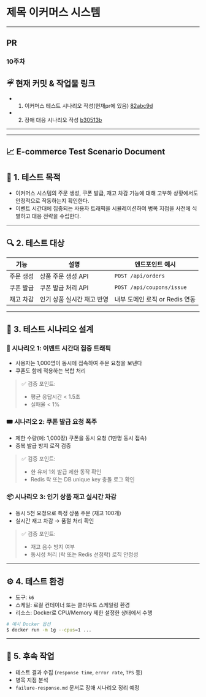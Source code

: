 <!--
  이커머스 시스템 설계 
-->
# 제목 이커머스 시스템
<!--
  (Optional: 참고 자료가 없는 작업 - 단순 버그 픽스 등 의 경우엔 해당 란을 제거해주세요 !)
  작업에 대한 참고자료(PR, 피그마, 슬랙 등)가 있는 경우 링크를 참고 자료에 같이 추가해주세요.
  히스토리나 정책, 특정 기술 등에 대한 이해가 필요한 작업일 때 참고자료가 있다면 리뷰어에게 큰 도움이 됩니다!
-->
-----------------------------------------------------------------
## PR
### 10주차

## ☔︎ 현재 커밋 & 작업물 링크 
* 1) 이커머스 테스트 시나리오 작성(현재pr에 있음)  [82abc9d](https://github.com/JuSuIn/hhplusweek2/commit/82abc9d71c3e524e0a8f15bf83ecbc85f519aebd)
* 2) 장애 대응 시나리오 작성                   [b30513b](https://github.com/JuSuIn/hhplusweek2/commit/b30513bbff259c82804481cf9db620b1302ecb02)

-----------------------------------------------------------------

---------------------------------------------------------
## 📈 E-commerce Test Scenario Document


## 🧩 1. 테스트 목적

* 이커머스 시스템의 주문 생성, 쿠폰 발급, 재고 차감 기능에 대해 고부하 상황에서도 안정적으로 작동하는지 확인한다.
* 이벤트 시간대에 집중되는 사용자 트래픽을 시뮬레이션하여 병목 지점을 사전에 식별하고 대응 전략을 수립한다.



---



## 🔍 2. 테스트 대상

| 기능    | 설명              | 엔드포인트 예시                  |
| ----- | --------------- | ------------------------- |
| 주문 생성 | 상품 주문 생성 API    | `POST /api/orders`        |
| 쿠폰 발급 | 쿠폰 발급 처리 API    | `POST /api/coupons/issue` |
| 재고 차감 | 인기 상품 실시간 재고 반영 | 내부 도메인 로직 or Redis 연동     |



---



## 🎯 3. 테스트 시나리오 설계



### 🎪 시나리오 1: 이벤트 시간대 집중 트래픽

* 사용자는 1,000명이 동시에 접속하여 주문 요청을 보낸다
* 쿠폰도 함께 적용하는 복합 처리

> ✅ 검증 포인트:
>
> * 평균 응답시간 < 1.5초
> * 실패율 < 1%



### 🎟️ 시나리오 2: 쿠폰 발급 요청 폭주

* 제한 수량(예: 1,000장) 쿠폰을 동시 요청 (1만명 동시 접속)
* 중복 발급 방지 로직 검증

> ✅ 검증 포인트:
>
> * 한 유저 1회 발급 제한 동작 확인
> * Redis 락 또는 DB unique key 충돌 로그 확인



### 📦 시나리오 3: 인기 상품 재고 실시간 차감

* 동시 5천 요청으로 특정 상품 주문 (재고 100개)
* 실시간 재고 차감 → 품절 처리 확인

> ✅ 검증 포인트:
>
> * 재고 음수 방지 여부
> * 동시성 처리 (락 또는 Redis 선점락) 로직 안정성

---




## ⚙️ 4. 테스트 환경




* 도구: `k6` 
* 스케일: 로컬 컨테이너 또는 클라우드 스케일링 환경
* 리소스: Docker로 CPU/Memory 제한 설정한 상태에서 수행

```bash
# 예시 Docker 옵션
$ docker run -m 1g --cpus=1 ...
```




---




## 📎 5. 후속 작업

* 테스트 결과 수집 (`response time`, `error rate`, `TPS` 등)
* 병목 지점 분석
* `failure-response.md` 문서로 장애 시나리오 정리 예정

